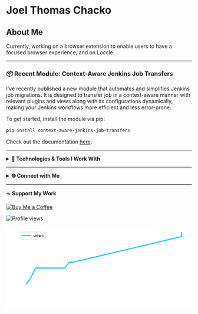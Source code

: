 # Joel Thomas Chacko

## About Me

Currently, working on a browser extension to enable users to have a focused browser experience, and on Loccle.

----

### 📦 **Recent Module: Context-Aware Jenkins Job Transfers**

I’ve recently published a new module that automates and simplifies Jenkins job migrations. It is designed to transfer job in a context-aware manner with relevant plugins and views along with its configurations dynamically, making your Jenkins workflows more efficient and less error-prone.

To get started, install the module via pip:

```bash
pip install context-aware-jenkins-job-transfers
```

Check out the documentation [here](https://context-aware-jenkins-transfers-documentation.readthedocs.io/en/latest/index.html#).

----

<details>
  <summary><strong>🔧 Technologies & Tools I Work With</strong></summary>

  <br>

  <!-- Programming Languages -->
  <p>
    <img src="https://img.shields.io/badge/-Python-3776AB?logo=python&logoColor=white&style=for-the-badge" />
    <img src="https://img.shields.io/badge/-Java-007396?logo=java&logoColor=white&style=for-the-badge" />
    <img src="https://img.shields.io/badge/-C++-00599C?logo=cplusplus&logoColor=white&style=for-the-badge" />
    <img src="https://img.shields.io/badge/-C-A8B9CC?logo=c&logoColor=white&style=for-the-badge" />
    <img src="https://img.shields.io/badge/-R-276DC3?logo=r&logoColor=white&style=for-the-badge" />
  </p>

  <!-- DevOps & Tools -->
  <p>
    <img src="https://img.shields.io/badge/-Jenkins-D24939?logo=jenkins&logoColor=white&style=for-the-badge" />
    <img src="https://img.shields.io/badge/-MySQL-4479A1?logo=mysql&logoColor=white&style=for-the-badge" />
    <img src="https://img.shields.io/badge/-Git-F05032?logo=git&logoColor=white&style=for-the-badge" />
    <img src="https://img.shields.io/badge/-Docker-2496ED?logo=docker&logoColor=white&style=for-the-badge" />
    <img src="https://img.shields.io/badge/-Kubernetes-326CE5?logo=kubernetes&logoColor=white&style=for-the-badge" />
  </p>

  <!-- Cloud & BI -->
  <p>
    <img src="https://img.shields.io/badge/-AWS-232F3E?logo=amazon-aws&logoColor=white&style=for-the-badge" />
    <img src="https://img.shields.io/badge/-Azure-0078D4?logo=microsoft-azure&logoColor=white&style=for-the-badge" />
    <img src="https://img.shields.io/badge/-GCP-4285F4?logo=google-cloud&logoColor=white&style=for-the-badge" />
    <img src="https://img.shields.io/badge/-Power%20BI-F2C811?logo=power-bi&logoColor=white&style=for-the-badge" />
    <img src="https://img.shields.io/badge/-Tableau-E97627?logo=tableau&logoColor=white&style=for-the-badge" />
  </p>

</details>


---

<details>
  <summary><strong>🌐 Connect with Me</strong></summary>

  <br>

  <p>
    <a href="https://www.linkedin.com/in/joelkariyalil">
      <img src="https://img.shields.io/badge/linkedin-0A66C2?style=for-the-badge&logo=linkedin&logoColor=white" />
    </a>
    <a href="https://www.instagram.com/joelkariyalil">
      <img src="https://img.shields.io/badge/instagram-E4405F?style=for-the-badge&logo=instagram&logoColor=white" />
    </a>
    <a href="mailto:joelkariyalil@gmail.com">
      <img src="https://img.shields.io/badge/gmail-D14836?style=for-the-badge&logo=gmail&logoColor=white" />
    </a>
  </p>

</details>


---

 ☕ **Support My Work**

[![Buy Me a Coffee](https://img.shields.io/badge/Buy_Me_A_Coffee-F7DF1E?logo=buy-me-a-coffee&logoColor=black&style=for-the-badge)](https://buymeacoffee.com/joelkariyalil)

![Profile views](https://komarev.com/ghpvc/?username=joelkariyalil&style=flat-square)

<p align="center">
  <img src="assets/views.png" alt="Profile Views" />
</p>